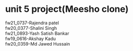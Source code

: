  # unit 5 project(Meesho clone)
 
 fw21_0737-Rajendra patel <br/>
 fw20_0377-Shalini Singh <br/>
 fw21_0893-Yash Satish Bankar <br/>
 fw19_0616-Akshay Kadu <br/>
 fw20_0359-Md Jawed Hussain <br/>


